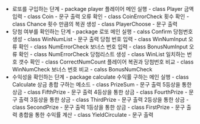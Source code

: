 * 로또를 구입하는 단계 - package player
	플레이어 메인 실행 - class Player
	금액 입력 - class Coin - 문구 출력
		오류 확인 - class CoinErrorCheck
	횟수 확인 - class Chance
	횟수 만큼의 복권 생성 - class PlayerChoose - 문구 출력
* 당첨 여부를 확인하는 단계 - package 
	로또 메인 실행 - calss Confirm
	당첨번호 생성 - class WinNumList - 문구 출력
		당첨 번호 입력 - class WinNumInput
		오류 확인 - class NumErrorCheck
		보너스 번호 입력 - class BonusNumInput
		오류 확인 - class NumErrorCheck
	당첨리스트 생성 - class WinList
		일치하는 번호 갯수 확인 - class CorrectNumCount
			플레이어 복권과 당첨번호 비교 - class WinNumCheck
				보너스 번호 비교 - calss BonusNumCheck
* 수익성을 확인하는 단계 - package calculate
	수익률 구하는 메인 실행 - class Calculate
		상금 총합 구하는 메소드 - class PrizeSum - 문구 출력
			5등상을 통한 상금 - class FifthPrize - 문구 출력
			4등상을 통한 상금 - class FourthPrize - 문구 출력
			3등상을 통한 상금 - class ThirdPrize - 문구 출력
			2등상을 통한 상금 - class SecondPrize - 문구 출력
			1등상을 통한 상금 - class FirstPrize - 문구 출력
		총합을 통한 수익률 계산 - class YieldCirculate - 문구 출력
